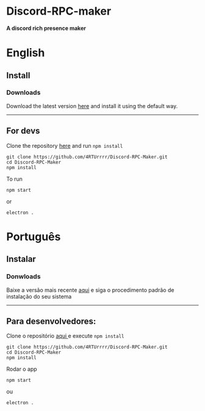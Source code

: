 # Discord-RPC-maker
**A discord rich presence maker**

# English

##  **Install**

### **Downloads**

Download the latest version <a href="https://github.com/4RTUrrrr/Discord-RPC-Maker/releases/latest">here</a> and install it using the default way.

<hr>

## **For devs**

Clone the repository <a href="https://github.com/4RTUrrrr/Discord-RPC-Maker.git">here</a> and run `npm install`

    git clone https://github.com/4RTUrrrr/Discord-RPC-Maker.git
    cd Discord-RPC-Maker
    npm install

To run

    npm start
  
or 

    electron .

# Português

## **Instalar**

### **Donwloads**

Baixe a versão mais recente <a href="https://github.com/4RTUrrrr/Discord-RPC-Maker/releases/latest">aqui</a> e siga o procedimento padrão de instalação do seu sistema

<hr>

## **Para desenvolvedores:**

Clone o repositório <a href="https://github.com/4RTUrrrr/Discord-RPC-Maker.git"> aqui </a> e execute `npm install`

    git clone https://github.com/4RTUrrrr/Discord-RPC-Maker.git
    cd Discord-RPC-Maker
    npm install
    
Rodar o app
    
    npm start
 
ou 

    electron .
